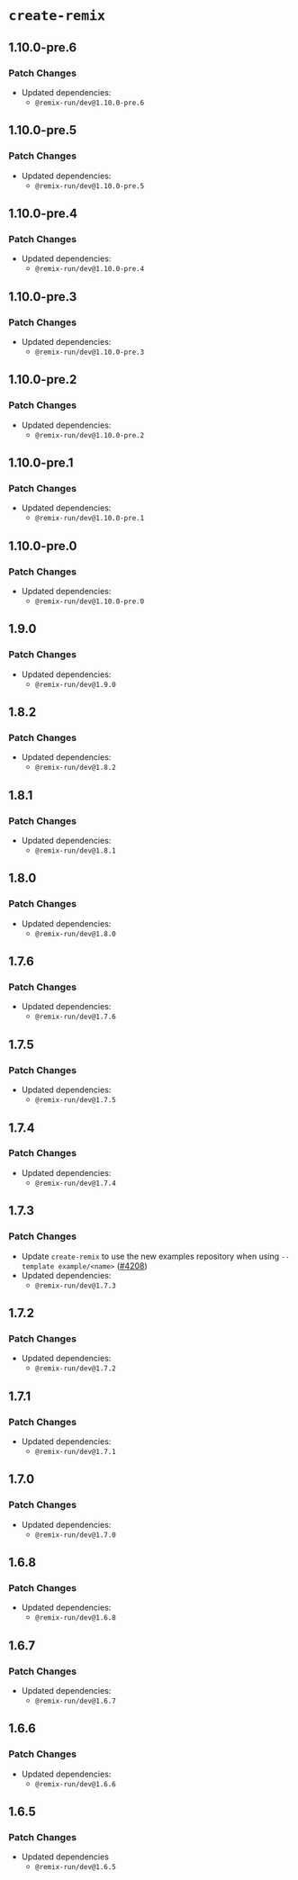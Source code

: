 # `create-remix`

## 1.10.0-pre.6

### Patch Changes

- Updated dependencies:
  - `@remix-run/dev@1.10.0-pre.6`

## 1.10.0-pre.5

### Patch Changes

- Updated dependencies:
  - `@remix-run/dev@1.10.0-pre.5`

## 1.10.0-pre.4

### Patch Changes

- Updated dependencies:
  - `@remix-run/dev@1.10.0-pre.4`

## 1.10.0-pre.3

### Patch Changes

- Updated dependencies:
  - `@remix-run/dev@1.10.0-pre.3`

## 1.10.0-pre.2

### Patch Changes

- Updated dependencies:
  - `@remix-run/dev@1.10.0-pre.2`

## 1.10.0-pre.1

### Patch Changes

- Updated dependencies:
  - `@remix-run/dev@1.10.0-pre.1`

## 1.10.0-pre.0

### Patch Changes

- Updated dependencies:
  - `@remix-run/dev@1.10.0-pre.0`

## 1.9.0

### Patch Changes

- Updated dependencies:
  - `@remix-run/dev@1.9.0`

## 1.8.2

### Patch Changes

- Updated dependencies:
  - `@remix-run/dev@1.8.2`

## 1.8.1

### Patch Changes

- Updated dependencies:
  - `@remix-run/dev@1.8.1`

## 1.8.0

### Patch Changes

- Updated dependencies:
  - `@remix-run/dev@1.8.0`

## 1.7.6

### Patch Changes

- Updated dependencies:
  - `@remix-run/dev@1.7.6`

## 1.7.5

### Patch Changes

- Updated dependencies:
  - `@remix-run/dev@1.7.5`

## 1.7.4

### Patch Changes

- Updated dependencies:
  - `@remix-run/dev@1.7.4`

## 1.7.3

### Patch Changes

- Update `create-remix` to use the new examples repository when using `--template example/<name>` ([#4208](https://github.com/remix-run/remix/pull/4208))
- Updated dependencies:
  - `@remix-run/dev@1.7.3`

## 1.7.2

### Patch Changes

- Updated dependencies:
  - `@remix-run/dev@1.7.2`

## 1.7.1

### Patch Changes

- Updated dependencies:
  - `@remix-run/dev@1.7.1`

## 1.7.0

### Patch Changes

- Updated dependencies:
  - `@remix-run/dev@1.7.0`

## 1.6.8

### Patch Changes

- Updated dependencies:
  - `@remix-run/dev@1.6.8`

## 1.6.7

### Patch Changes

- Updated dependencies:
  - `@remix-run/dev@1.6.7`

## 1.6.6

### Patch Changes

- Updated dependencies:
  - `@remix-run/dev@1.6.6`

## 1.6.5

### Patch Changes

- Updated dependencies
  - `@remix-run/dev@1.6.5`

